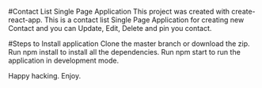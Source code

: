 #Contact List Single Page Application
This project was created with create-react-app. This is a contact list Single Page Application for creating new Contact and you can Update, Edit, Delete and pin you contact. 

#Steps to Install application
Clone the master branch or download the zip.
Run npm install to install all the dependencies.
Run npm start to run the application in development mode.

Happy hacking. Enjoy.